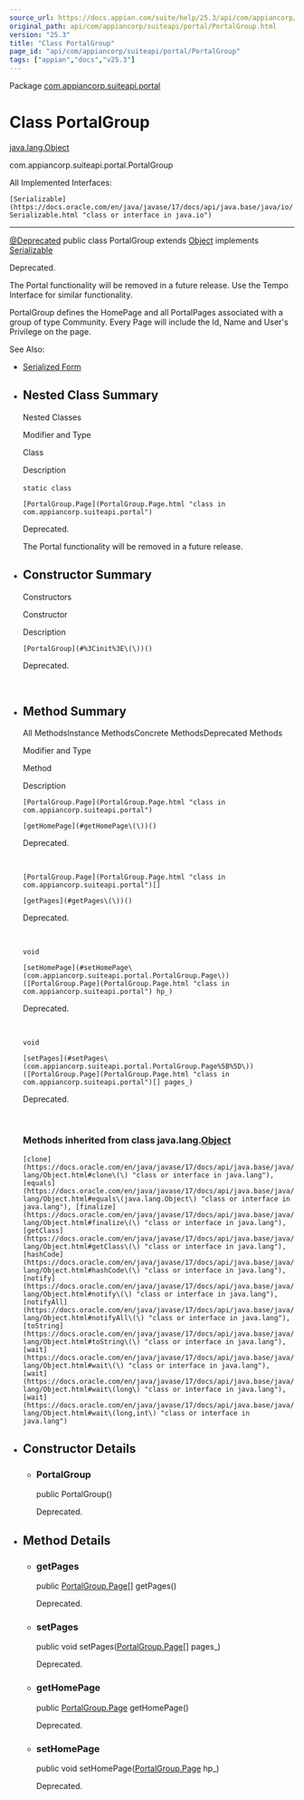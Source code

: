 ```yaml
---
source_url: https://docs.appian.com/suite/help/25.3/api/com/appiancorp/suiteapi/portal/PortalGroup.html
original_path: api/com/appiancorp/suiteapi/portal/PortalGroup.html
version: "25.3"
title: "Class PortalGroup"
page_id: "api/com/appiancorp/suiteapi/portal/PortalGroup"
tags: ["appian","docs","v25.3"]
---
```



Package [com.appiancorp.suiteapi.portal](package-summary.html)

# Class PortalGroup

[java.lang.Object](https://docs.oracle.com/en/java/javase/17/docs/api/java.base/java/lang/Object.html "class or interface in java.lang")

com.appiancorp.suiteapi.portal.PortalGroup

All Implemented Interfaces:

`[Serializable](https://docs.oracle.com/en/java/javase/17/docs/api/java.base/java/io/Serializable.html "class or interface in java.io")`

* * *

[@Deprecated](https://docs.oracle.com/en/java/javase/17/docs/api/java.base/java/lang/Deprecated.html "class or interface in java.lang") public class PortalGroup extends [Object](https://docs.oracle.com/en/java/javase/17/docs/api/java.base/java/lang/Object.html "class or interface in java.lang") implements [Serializable](https://docs.oracle.com/en/java/javase/17/docs/api/java.base/java/io/Serializable.html "class or interface in java.io")

Deprecated.

The Portal functionality will be removed in a future release. Use the Tempo Interface for similar functionality.

PortalGroup defines the HomePage and all PortalPages associated with a group of type Community. Every Page will include the Id, Name and User's Privilege on the page.

See Also:

-   [Serialized Form](../../../../serialized-form.html#com.appiancorp.suiteapi.portal.PortalGroup)

-   ## Nested Class Summary

    Nested Classes

    Modifier and Type

    Class

    Description

    `static class` 

    `[PortalGroup.Page](PortalGroup.Page.html "class in com.appiancorp.suiteapi.portal")`

    Deprecated.

    The Portal functionality will be removed in a future release.

-   ## Constructor Summary

    Constructors

    Constructor

    Description

    `[PortalGroup](#%3Cinit%3E\(\))()`

    Deprecated.

     

-   ## Method Summary

    All MethodsInstance MethodsConcrete MethodsDeprecated Methods

    Modifier and Type

    Method

    Description

    `[PortalGroup.Page](PortalGroup.Page.html "class in com.appiancorp.suiteapi.portal")`

    `[getHomePage](#getHomePage\(\))()`

    Deprecated.

     

    `[PortalGroup.Page](PortalGroup.Page.html "class in com.appiancorp.suiteapi.portal")[]`

    `[getPages](#getPages\(\))()`

    Deprecated.

     

    `void`

    `[setHomePage](#setHomePage\(com.appiancorp.suiteapi.portal.PortalGroup.Page\))([PortalGroup.Page](PortalGroup.Page.html "class in com.appiancorp.suiteapi.portal") hp_)`

    Deprecated.

     

    `void`

    `[setPages](#setPages\(com.appiancorp.suiteapi.portal.PortalGroup.Page%5B%5D\))([PortalGroup.Page](PortalGroup.Page.html "class in com.appiancorp.suiteapi.portal")[] pages_)`

    Deprecated.

     

    ### Methods inherited from class java.lang.[Object](https://docs.oracle.com/en/java/javase/17/docs/api/java.base/java/lang/Object.html "class or interface in java.lang")

    `[clone](https://docs.oracle.com/en/java/javase/17/docs/api/java.base/java/lang/Object.html#clone\(\) "class or interface in java.lang"), [equals](https://docs.oracle.com/en/java/javase/17/docs/api/java.base/java/lang/Object.html#equals\(java.lang.Object\) "class or interface in java.lang"), [finalize](https://docs.oracle.com/en/java/javase/17/docs/api/java.base/java/lang/Object.html#finalize\(\) "class or interface in java.lang"), [getClass](https://docs.oracle.com/en/java/javase/17/docs/api/java.base/java/lang/Object.html#getClass\(\) "class or interface in java.lang"), [hashCode](https://docs.oracle.com/en/java/javase/17/docs/api/java.base/java/lang/Object.html#hashCode\(\) "class or interface in java.lang"), [notify](https://docs.oracle.com/en/java/javase/17/docs/api/java.base/java/lang/Object.html#notify\(\) "class or interface in java.lang"), [notifyAll](https://docs.oracle.com/en/java/javase/17/docs/api/java.base/java/lang/Object.html#notifyAll\(\) "class or interface in java.lang"), [toString](https://docs.oracle.com/en/java/javase/17/docs/api/java.base/java/lang/Object.html#toString\(\) "class or interface in java.lang"), [wait](https://docs.oracle.com/en/java/javase/17/docs/api/java.base/java/lang/Object.html#wait\(\) "class or interface in java.lang"), [wait](https://docs.oracle.com/en/java/javase/17/docs/api/java.base/java/lang/Object.html#wait\(long\) "class or interface in java.lang"), [wait](https://docs.oracle.com/en/java/javase/17/docs/api/java.base/java/lang/Object.html#wait\(long,int\) "class or interface in java.lang")`

-   ## Constructor Details

    -   ### PortalGroup

        public PortalGroup()

        Deprecated.

-   ## Method Details

    -   ### getPages

        public [PortalGroup.Page](PortalGroup.Page.html "class in com.appiancorp.suiteapi.portal")\[\] getPages()

        Deprecated.

    -   ### setPages

        public void setPages([PortalGroup.Page](PortalGroup.Page.html "class in com.appiancorp.suiteapi.portal")\[\] pages\_)

        Deprecated.

    -   ### getHomePage

        public [PortalGroup.Page](PortalGroup.Page.html "class in com.appiancorp.suiteapi.portal") getHomePage()

        Deprecated.

    -   ### setHomePage

        public void setHomePage([PortalGroup.Page](PortalGroup.Page.html "class in com.appiancorp.suiteapi.portal") hp\_)

        Deprecated.